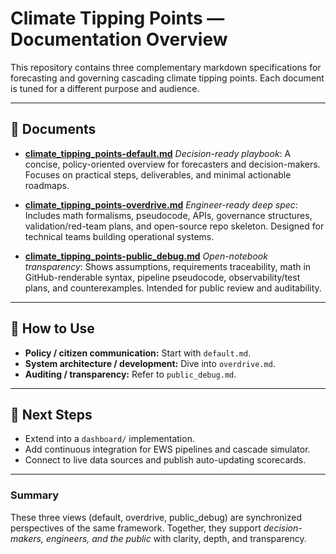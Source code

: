 # Climate Tipping Points — Documentation Overview

This repository contains three complementary markdown specifications for forecasting and governing cascading climate tipping points. Each document is tuned for a different purpose and audience.

---

## 📄 Documents

* **[climate_tipping_points-default.md](./climate_tipping_points-default.md)**
  *Decision-ready playbook*: A concise, policy-oriented overview for forecasters and decision-makers. Focuses on practical steps, deliverables, and minimal actionable roadmaps.

* **[climate_tipping_points-overdrive.md](./climate_tipping_points-overdrive.md)**
  *Engineer-ready deep spec*: Includes math formalisms, pseudocode, APIs, governance structures, validation/red-team plans, and open-source repo skeleton. Designed for technical teams building operational systems.

* **[climate_tipping_points-public_debug.md](./climate_tipping_points-public_debug.md)**
  *Open-notebook transparency*: Shows assumptions, requirements traceability, math in GitHub-renderable syntax, pipeline pseudocode, observability/test plans, and counterexamples. Intended for public review and auditability.

---

## 🎯 How to Use

* **Policy / citizen communication:** Start with `default.md`.
* **System architecture / development:** Dive into `overdrive.md`.
* **Auditing / transparency:** Refer to `public_debug.md`.

---

## 🔗 Next Steps

* Extend into a `dashboard/` implementation.
* Add continuous integration for EWS pipelines and cascade simulator.
* Connect to live data sources and publish auto-updating scorecards.

---

### Summary

These three views (default, overdrive, public_debug) are synchronized perspectives of the same framework. Together, they support *decision-makers, engineers, and the public* with clarity, depth, and transparency.
